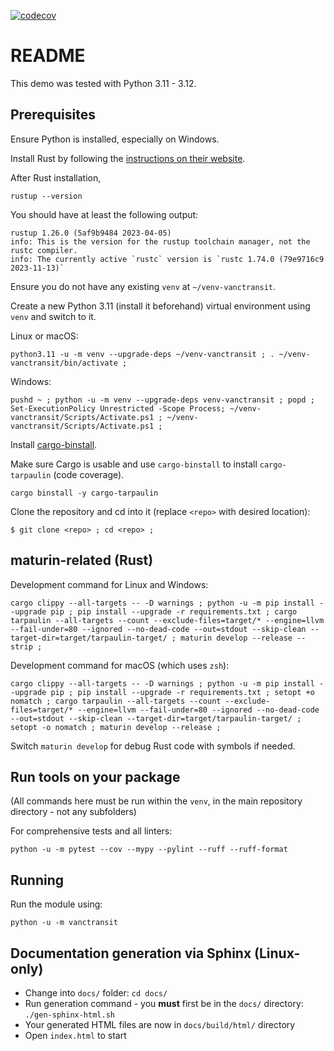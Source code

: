 [![codecov](https://codecov.io/gh/nth10sd/vanctransit/graph/badge.svg?token=H94BWJ1SOY)](https://codecov.io/gh/nth10sd/vanctransit)

# README

This demo was tested with Python 3.11 - 3.12.

## Prerequisites

Ensure Python is installed, especially on Windows.

Install Rust by following the [instructions on their website](https://www.rust-lang.org/).

After Rust installation,
```
rustup --version
```

You should have at least the following output:
```
rustup 1.26.0 (5af9b9484 2023-04-05)
info: This is the version for the rustup toolchain manager, not the rustc compiler.
info: The currently active `rustc` version is `rustc 1.74.0 (79e9716c9 2023-11-13)`
```

Ensure you do not have any existing `venv` at `~/venv-vanctransit`.

Create a new Python 3.11 (install it beforehand) virtual environment using `venv` and switch to it.

Linux or macOS:
```
python3.11 -u -m venv --upgrade-deps ~/venv-vanctransit ; . ~/venv-vanctransit/bin/activate ;
```

Windows:
```
pushd ~ ; python -u -m venv --upgrade-deps venv-vanctransit ; popd ; Set-ExecutionPolicy Unrestricted -Scope Process; ~/venv-vanctransit/Scripts/Activate.ps1 ; ~/venv-vanctransit/Scripts/Activate.ps1 ;
```

Install [cargo-binstall](https://github.com/cargo-bins/cargo-binstall).

Make sure Cargo is usable and use `cargo-binstall` to install `cargo-tarpaulin` (code coverage).
```
cargo binstall -y cargo-tarpaulin
```

Clone the repository and cd into it (replace `<repo>` with desired location):
```
$ git clone <repo> ; cd <repo> ;
```

## maturin-related (Rust)

Development command for Linux and Windows:
```
cargo clippy --all-targets -- -D warnings ; python -u -m pip install --upgrade pip ; pip install --upgrade -r requirements.txt ; cargo tarpaulin --all-targets --count --exclude-files=target/* --engine=llvm --fail-under=80 --ignored --no-dead-code --out=stdout --skip-clean --target-dir=target/tarpaulin-target/ ; maturin develop --release --strip ;
```

Development command for macOS (which uses `zsh`):
```
cargo clippy --all-targets -- -D warnings ; python -u -m pip install --upgrade pip ; pip install --upgrade -r requirements.txt ; setopt +o nomatch ; cargo tarpaulin --all-targets --count --exclude-files=target/* --engine=llvm --fail-under=80 --ignored --no-dead-code --out=stdout --skip-clean --target-dir=target/tarpaulin-target/ ; setopt -o nomatch ; maturin develop --release ;
```

Switch `maturin develop` for debug Rust code with symbols if needed.

## Run tools on your package

(All commands here must be run within the `venv`, in the main repository directory - not any subfolders)

For comprehensive tests and all linters:
```
python -u -m pytest --cov --mypy --pylint --ruff --ruff-format
```

## Running

Run the module using:
```
python -u -m vanctransit
```

## Documentation generation via Sphinx (Linux-only)

* Change into `docs/` folder: `cd docs/`
* Run generation command - you **must** first be in the `docs/` directory: `./gen-sphinx-html.sh`
* Your generated HTML files are now in `docs/build/html/` directory
* Open `index.html` to start
